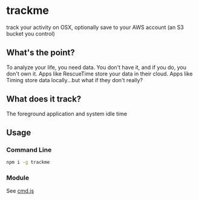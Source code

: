 # trackme

track your activity on OSX, optionally save to your AWS account (an S3 bucket you control)

## What's the point?

To analyze your life, you need data. You don't have it, and if you do, you don't own it. Apps like RescueTime store your data in their cloud. Apps like Timing store data locally...but what if they don't really?

## What does it track?

The foreground application and system idle time

## Usage

### Command Line

```sh
npm i -g trackme
```

### Module

See [cmd.js](./cmd.js)

